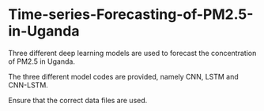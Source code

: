 # Time-series-Forecasting-of-PM2.5-in-Uganda
Three different deep learning models are used to forecast the concentration of PM2.5 in Uganda.

The three different model codes are provided, namely CNN, LSTM and CNN-LSTM. 

Ensure that the correct data files are used.
